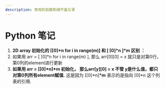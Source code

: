 ```yaml
---
description: 常用的函数和细节备忘录
---
```


# Python 笔记

1.  **2D array 初始化的 \[\[0\]\*n for i in range\(m\)\]  和 \[ \[0\]\*n \]\*m     区别  ：**
   1. 如果用 arr = \[ \[0\]\*n for i in range\(m\)  \], 那么 arr\[0\]\[0\] = x 就只是对第0行，第0列的element进行更新
   2. **如果用 arr = \[\[0\]\*n\]\*m 初始化，  那么arr\[y\]\[0\] = x 不管 y是什么值，都只对第0列所有element赋值.**  这是因为 \[\[0\]\*n\]**\*m** 表示的是指向 \[0\]\*n 这个列表的引用.

